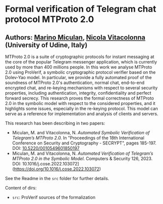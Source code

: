 # Formal verification of Telegram chat protocol MTProto 2.0

## Authors: [Marino Miculan](https://www.dmif.uniud.it/miculan), [Nicola Vitacolonna](https://www.dmif.uniud.it/nicola.vitacolonna) (University of Udine, Italy)

MTProto 2.0 is a suite of cryptographic protocols for instant messaging at the core of the popular Telegram messenger application, which is currently used by more than 400 millions people.
In this work we analyse MTProto 2.0 using ProVerif, a symbolic cryptographic protocol verifier based on the Dolev-Yao model. In particular, we provide a fully automated proof of the soundness of MTProto 2.0's authentication, normal chat, end-to-end encrypted chat, and re-keying mechanisms with respect to several security properties, including authentication, integrity, confidentiality and perfect forward secrecy.
This research proves the formal correctness of MTProto 2.0 in the symbolic model with respect to the considered properties, and it highlights some issues, especially in the re-keying protocol. This model can serve as a reference for implementation and analysis of clients and servers.

This research has been describing in two papers:
- Miculan, M. and Vitacolonna, N. *Automated Symbolic Verification of Telegram’s MTProto 2.0.* In "Proceedings of the 18th International Conference on Security and Cryptography - SECRYPT", pages 185-197. DOI: [10.5220/0010549601850197](https://doi.org/10.5220/0010549601850197)
- Miculan, M. and Vitacolonna, N. *Automated Verification of Telegram’s MTProto 2.0 in the Symbolic Model*. Computers & Security 126, 2023. DOI: 10.1016/j.cose.2022.103072](https://doi.org/10.1016/j.cose.2022.103072)


See the Readme in the `src` folder for further details.

Content of dirs:

- `src`: ProVerif sources of the formalization

